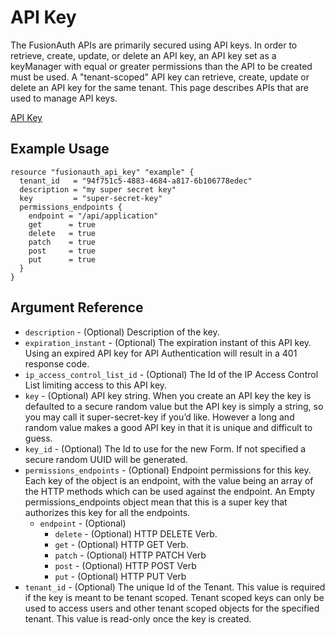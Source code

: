# API Key

The FusionAuth APIs are primarily secured using API keys. In order to retrieve, create, update, or delete an API key, an API key set as a keyManager with equal or greater permissions than the API to be created must be used. A "tenant-scoped" API key can retrieve, create, update or delete an API key for the same tenant. This page describes APIs that are used to manage API keys.

[API Key](https://fusionauth.io/docs/v1/tech/apis/api-keys/)

## Example Usage

```hcl
resource "fusionauth_api_key" "example" {
  tenant_id   = "94f751c5-4883-4684-a817-6b106778edec"
  description = "my super secret key"
  key         = "super-secret-key"
  permissions_endpoints {
    endpoint = "/api/application"
    get      = true
    delete   = true
    patch    = true
    post     = true
    put      = true
  }
}
```

## Argument Reference

* `description` - (Optional) Description of the key.
* `expiration_instant` - (Optional) The expiration instant of this API key. Using an expired API key for API Authentication will result in a 401 response code.
* `ip_access_control_list_id` - (Optional) The Id of the IP Access Control List limiting access to this API key.
* `key` - (Optional) API key string. When you create an API key the key is defaulted to a secure random value but the API key is simply a string, so you may call it super-secret-key if you’d like. However a long and random value makes a good API key in that it is unique and difficult to guess.
* `key_id` - (Optional) The Id to use for the new Form. If not specified a secure random UUID will be generated.
* `permissions_endpoints` - (Optional) Endpoint permissions for this key. Each key of the object is an endpoint, with the value being an array of the HTTP methods which can be used against the endpoint. An Empty permissions_endpoints object mean that this is a super key that authorizes this key for all the endpoints.
  * `endpoint` - (Optional)
    * `delete` - (Optional) HTTP DELETE Verb.
    * `get` - (Optional) HTTP GET Verb.
    * `patch` - (Optional) HTTP PATCH Verb
    * `post` - (Optional) HTTP POST Verb
    * `put` - (Optional) HTTP PUT Verb
* `tenant_id` - (Optional) The unique Id of the Tenant. This value is required if the key is meant to be tenant scoped. Tenant scoped keys can only be used to access users and other tenant scoped objects for the specified tenant. This value is read-only once the key is created.
